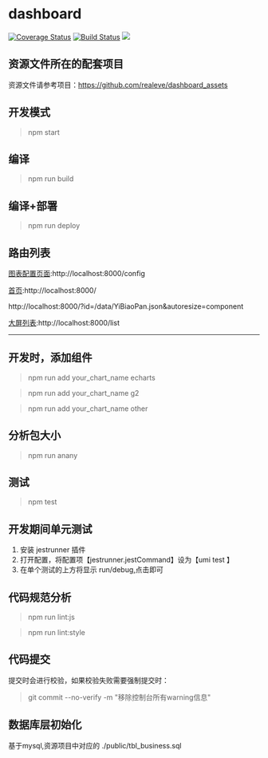 # dashboard
[![Coverage Status](https://coveralls.io/repos/github/realeve/dashboard/badge.svg?branch=master)](https://coveralls.io/github/realeve/dashboard?branch=master)
[![Build Status](https://api.travis-ci.com/realeve/dashboard.svg?branch=master&status=passed)](https://travis-ci.com/realeve/dashboard)
![](https://img.shields.io/github/last-commit/realeve/dashboard/master.svg)

## 资源文件所在的配套项目

资源文件请参考项目：https://github.com/realeve/dashboard_assets

## 开发模式
> npm start

## 编译
> npm run build

## 编译+部署
> npm run deploy

## 路由列表

[图表配置页面](http://localhost:8000/config):http://localhost:8000/config

[首页](http://localhost:8000/):http://localhost:8000/

http://localhost:8000/?id=/data/YiBiaoPan.json&autoresize=component

[大屏列表](http://localhost:8000/list):http://localhost:8000/list
  
----
## 开发时，添加组件

> npm run add your_chart_name echarts

> npm run add your_chart_name g2

> npm run add your_chart_name other

## 分析包大小
> npm run anany

## 测试
> npm test

## 开发期间单元测试

1. 安装 jestrunner 插件
2. 打开配置，将配置项【jestrunner.jestCommand】设为【umi test 】
3. 在单个测试的上方将显示  run/debug,点击即可

## 代码规范分析

> npm run lint:js

> npm run lint:style
 
## 代码提交 

提交时会进行校验，如果校验失败需要强制提交时：

> git commit --no-verify -m "移除控制台所有warning信息"
## 数据库层初始化

基于mysql,资源项目中对应的  ./public/tbl_business.sql
 
 
